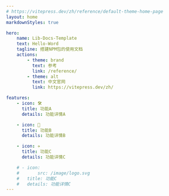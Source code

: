 ```yaml
---
# https://vitepress.dev/zh/reference/default-theme-home-page
layout: home
markdownStyles: true

hero:
    name: Lib-Docs-Template
    text: Hello-Word
    tagline: 搭建NPM包的使用文档
    actions:
        - theme: brand
          text: 参考
          link: /reference/
        - theme: alt
          text: 中文官网
          link: https://vitepress.dev/zh/

features:
    - icon: 🛠️
      title: 功能A
      details: 功能详情A

    - icon: 🧩
      title: 功能B
      details: 功能详情B

    - icon: ✈️
      title: 功能C
      details: 功能详情C

    # - icon:
    #       src: /image/logo.svg
    #   title: 功能C
    #   details: 功能详情C
---
```


